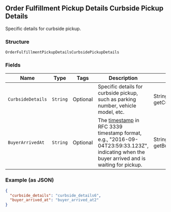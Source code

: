 ## Order Fulfillment Pickup Details Curbside Pickup Details

Specific details for curbside pickup.

### Structure

`OrderFulfillmentPickupDetailsCurbsidePickupDetails`

### Fields

| Name | Type | Tags | Description | Getter |
|  --- | --- | --- | --- | --- |
| `CurbsideDetails` | `String` | Optional | Specific details for curbside pickup, such as parking number, vehicle model, etc. | String getCurbsideDetails() |
| `BuyerArrivedAt` | `String` | Optional | The [timestamp](#workingwithdates) in RFC 3339 timestamp format, e.g., "2016-09-04T23:59:33.123Z",<br>indicating when the buyer arrived and is waiting for pickup. | String getBuyerArrivedAt() |

### Example (as JSON)

```json
{
  "curbside_details": "curbside_details6",
  "buyer_arrived_at": "buyer_arrived_at2"
}
```

